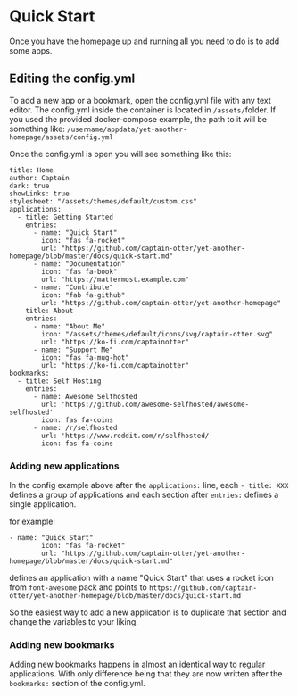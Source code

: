 # Quick Start
Once you have the homepage up and running all you need to do is to add some apps.

## Editing the config.yml
To add a new app or a bookmark, open the config.yml file with any text editor. The config.yml inside the container is located in `/assets/`folder. If you used the provided docker-compose example, the path to it will be something like: `/username/appdata/yet-another-homepage/assets/config.yml`

Once the config.yml is open you will see something like this:
```
title: Home
author: Captain
dark: true
showLinks: true
stylesheet: "/assets/themes/default/custom.css"
applications:
  - title: Getting Started
    entries:
      - name: "Quick Start"
        icon: "fas fa-rocket"
        url: "https://github.com/captain-otter/yet-another-homepage/blob/master/docs/quick-start.md"
      - name: "Documentation"
        icon: "fas fa-book"
        url: "https://mattermost.example.com"
      - name: "Contribute"
        icon: "fab fa-github"
        url: "https://github.com/captain-otter/yet-another-homepage"
  - title: About
    entries:
      - name: "About Me"
        icon: "/assets/themes/default/icons/svg/captain-otter.svg"
        url: "https://ko-fi.com/captainotter"
      - name: "Support Me"
        icon: "fas fa-mug-hot"
        url: "https://ko-fi.com/captainotter"
bookmarks:
  - title: Self Hosting
    entries:
      - name: Awesome Selfhosted
        url: 'https://github.com/awesome-selfhosted/awesome-selfhosted'
        icon: fas fa-coins
      - name: /r/selfhosted
        url: 'https://www.reddit.com/r/selfhosted/'
        icon: fas fa-coins
```

### Adding new applications
In the config example above after the `applications:` line, each `- title: XXX` defines a group of applications and each section after `entries:` defines a single application.

for example:
```
- name: "Quick Start"
        icon: "fas fa-rocket"
        url: "https://github.com/captain-otter/yet-another-homepage/blob/master/docs/quick-start.md"
```
defines an application with a name "Quick Start" that uses a rocket icon from `font-awesome` pack and points to `https://github.com/captain-otter/yet-another-homepage/blob/master/docs/quick-start.md`

So the easiest way to add a new application is to duplicate that section and change the variables to your liking.

### Adding new bookmarks
Adding new bookmarks happens in almost an identical way to regular applications. With only difference being that they are now written after the `bookmarks:` section of the config.yml.
